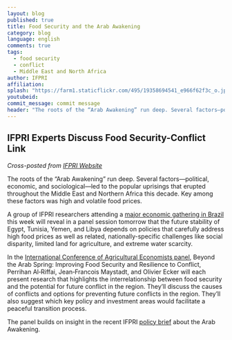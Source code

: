 ```yaml
---
layout: blog
published: true
title: Food Security and the Arab Awakening
category: blog
language: english
comments: true
tags: 
  - food security
  - conflict
  - Middle East and North Africa
author: IFPRI
affiliation: 
splash: "https://farm1.staticflickr.com/495/19358694541_e966f62f3c_o.jpg"
youtubeid: 
commit_message: commit message
header: "The roots of the “Arab Awakening” run deep. Several factors—political, economic, and sociological—led to the popular uprisings that erupted throughout the Middle East and Northern Africa this decade. Key among these factors was high and volatile food prices."
---
```

## IFPRI Experts Discuss Food Security-Conflict Link

_Cross-posted from [IFPRI Website](http://www.ifpri.org/blog/food-security-and-arab-awakening)_

The roots of the “Arab Awakening” run deep. Several factors—political, economic, and sociological—led to the popular uprisings that erupted throughout the Middle East and Northern Africa this decade. Key among these factors was high and volatile food prices.
<!-- more -->
A group of IFPRI researchers attending a [major economic gathering in Brazil](http://www.itarget.com.br/newclients/sober.org.br/icae_2012/) this week will reveal in a panel session tomorrow that the future stability of Egypt, Tunisia, Yemen, and Libya depends on policies that carefully address high food prices as well as related, nationally-specific challenges like social disparity, limited land for agriculture, and extreme water scarcity.

In the [International Conference of Agricultural Economists panel](http://iaae.confex.com/iaae/iaae28/webprogram/Session3099.html), Beyond the Arab Spring: Improving Food Security and Resilience to Conflict, Perrihan Al‐Riffai, Jean‐Francois Maystadt, and Olivier Ecker will each present research that highlights the interrelationship between food security and the potential for future conflict in the region. They’ll discuss the causes of conflicts and options for preventing future conflicts in the region. They’ll also suggest which key policy and investment areas would facilitate a peaceful transition process.

The panel builds on insight in the recent IFPRI [policy brief](http://www.ifpri.org/publication/beyond-arab-awakening) about the Arab Awakening.